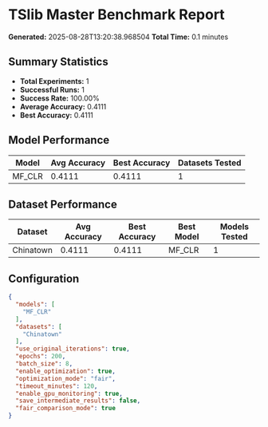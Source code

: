 # TSlib Master Benchmark Report

**Generated:** 2025-08-28T13:20:38.968504
**Total Time:** 0.1 minutes

## Summary Statistics

- **Total Experiments:** 1
- **Successful Runs:** 1
- **Success Rate:** 100.00%
- **Average Accuracy:** 0.4111
- **Best Accuracy:** 0.4111

## Model Performance

| Model | Avg Accuracy | Best Accuracy | Datasets Tested |
|-------|-------------|---------------|----------------|
| MF_CLR | 0.4111 | 0.4111 | 1 |

## Dataset Performance

| Dataset | Avg Accuracy | Best Accuracy | Best Model | Models Tested |
|---------|-------------|---------------|------------|---------------|
| Chinatown | 0.4111 | 0.4111 | MF_CLR | 1 |

## Configuration

```json
{
  "models": [
    "MF_CLR"
  ],
  "datasets": [
    "Chinatown"
  ],
  "use_original_iterations": true,
  "epochs": 200,
  "batch_size": 8,
  "enable_optimization": true,
  "optimization_mode": "fair",
  "timeout_minutes": 120,
  "enable_gpu_monitoring": true,
  "save_intermediate_results": false,
  "fair_comparison_mode": true
}
```
